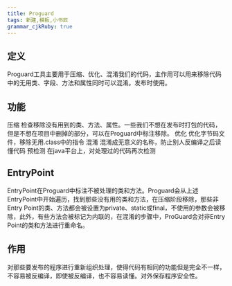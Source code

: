 ```yaml
---
title: Proguard 
tags: 新建,模板,小书匠
grammar_cjkRuby: true
---
```


## 定义
Proguard工具主要用于压缩、优化、混淆我们的代码，主作用可以用来移除代码中的无用类、字段、方法和属性同时可以混淆。发布时使用。
## 功能
压缩
检查移除没有用到的类、方法、属性。一些我们不想在发布时打包的代码，但是不想在项目中删掉的部分，可以在Proguard中标注移除。
优化
优化字节码文件，移除无用.class中的指令
混淆
混淆成无意义的名称，防止别人反编译之后读懂代码
预检测
在java平台上，对处理过的代码再次检测
## EntryPoint
EntryPoint在Proguard中标注不被处理的类和方法。Proguard会从上述EntryPoint中开始遍历，找到那些没有用的类和方法，在压缩阶段移除，那些非Entry Point的类、方法都会被设置为private、static或final，不使用的参数会被移除，此外，有些方法会被标记为内联的，在混淆的步骤中，ProGuard会对非Entry Point的类和方法进行重命名。
## 作用
对那些要发布的程序进行重新组织处理，使得代码有相同的功能但是完全不一样，不容易被反编译，即使被反编译，也不容易读懂。对外保存程序安全性。